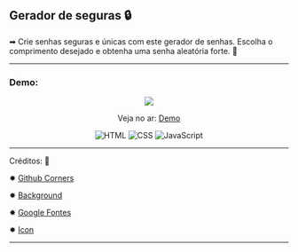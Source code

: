 ## Gerador de seguras 🔒

➡ Crie senhas seguras e únicas com este gerador de senhas. Escolha o comprimento desejado e obtenha uma senha aleatória forte. 🎲
***
### Demo:

<p align="center">
  <img src="/assets/demo/demo.gif"/>
</p>

<p align="center">
 Veja no ar: <a href="https://seugeradordesenhas.netlify.app/" target="_blank">Demo</a>
</p>

<p align="center">
  <img src="https://img.shields.io/badge/HTML5-E34F26?style=for-the-badge&logo=html5&logoColor=white" alt="HTML">
  <img src="https://img.shields.io/badge/CSS3-1572B6?style=for-the-badge&logo=css3&logoColor=white" alt="CSS">
  <img src="https://img.shields.io/badge/JavaScript-F7DF1E?style=for-the-badge&logo=javascript&logoColor=black" alt="JavaScript">
</p>

***
Créditos: 🌟  

✸ [Github Corners](https://tholman.com/github-corners/)

✸ [Background](https://bgjar.com/)

✸ [Google Fontes](https://fonts.google.com/)

✸ [Icon](https://iconsvg.xyz/)
***